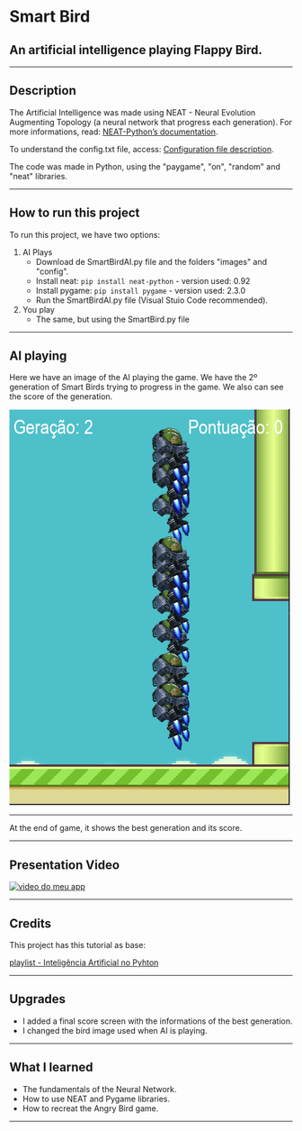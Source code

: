 # Smart Bird

## An artificial intelligence playing Flappy Bird.
---

## Description
The Artificial Intelligence was made using NEAT - Neural Evolution Augmenting Topology (a neural network that progress each generation). For more informations, read: [NEAT-Python’s documentation](https://neat-python.readthedocs.io/en/latest/).

To understand the config.txt file, access: [Configuration file description](https://neat-python.readthedocs.io/en/latest/config_file.html).

The code was made in Python, using the "paygame", "on", "random" and "neat" libraries.

---
## How to run this project

To run this project, we have two options:

1) AI Plays
    * Download de SmartBirdAI.py file and the folders "images" and "config".
    * Install neat: `pip install neat-python`  - version used: 0.92
    * Install pygame: `pip install pygame` - version used: 2.3.0 
    * Run the SmartBirdAI.py file (Visual Stuio Code recommended).
2) You play
    * The same, but using the SmartBird.py file
___
## AI playing

Here we have an image of the AI playing the game. We have the 2º generation of Smart Birds trying to progress in the game. We also can see the score of the generation.

![print of AI playing the game](images/print_game0.PNG)

---
At the end of game, it shows the best generation and its score.

---
## Presentation Video


[![video do meu app](https://img.youtube.com/vi/cIRNzkmbXE4/0.jpg)](https://www.youtube.com/watch?v=cIRNzkmbXE4)
___
## Credits

This project has this tutorial as base:

[playlist - Inteligência Artificial no Pyhton](https://www.youtube.com/playlist?list=PLpdAy0tYrnKyVQDckS5IDB24QrSap2u8y)
___
## Upgrades

* I added a final score screen with the informations of the best generation.
* I changed the bird image used when AI is playing.
___
## What I learned

* The fundamentals of the Neural Network. 
* How to use NEAT and Pygame libraries. 
* How to recreat the Angry Bird game.
___

